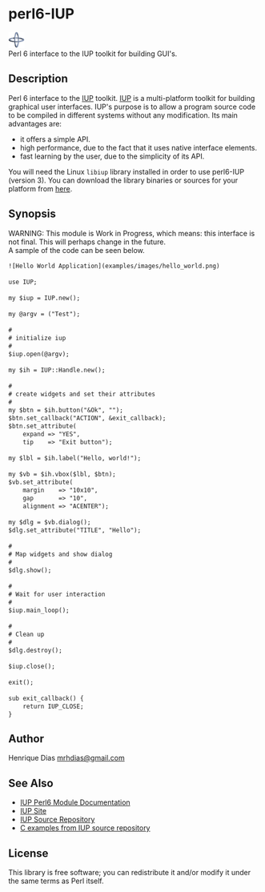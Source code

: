 perl6-IUP
=========

![IUP Logo](logotype/logo_32x32.png)  
Perl 6 interface to the IUP toolkit for building GUI's.

Description
-----------
Perl 6 interface to the [IUP][2] toolkit. [IUP][2] is a multi-platform toolkit for
building graphical user interfaces. IUP's purpose is to allow a program
source code to be compiled in different systems without any modification.
Its main advantages are:

* it offers a simple API.
* high performance, due to the fact that it uses native interface elements.
* fast learning by the user, due to the simplicity of its API.

You will need the Linux `libiup` library installed in order to use perl6-IUP (version 3).
You can download the library binaries or sources for your platform from [here][5].

Synopsis
--------
WARNING: This module is Work in Progress, which means: this interface is
not final. This will perhaps change in the future.  
A sample of the code can be seen below.

	![Hello World Application](examples/images/hello_world.png)

	use IUP;

	my $iup = IUP.new();

	my @argv = ("Test");

	#
	# initialize iup
	#
	$iup.open(@argv);

	my $ih = IUP::Handle.new();

	#
	# create widgets and set their attributes
	#
	my $btn = $ih.button("&Ok", "");
	$btn.set_callback("ACTION", &exit_callback);
	$btn.set_attribute(
		expand => "YES",
		tip    => "Exit button");

	my $lbl = $ih.label("Hello, world!");

	my $vb = $ih.vbox($lbl, $btn);
	$vb.set_attribute(
		margin    => "10x10",
		gap       => "10",
		alignment => "ACENTER");

	my $dlg = $vb.dialog();
	$dlg.set_attribute("TITLE", "Hello");

	#
	# Map widgets and show dialog
	#
	$dlg.show();

	#
	# Wait for user interaction
	#
	$iup.main_loop();

	#
	# Clean up
	#
	$dlg.destroy();

	$iup.close();

	exit();

	sub exit_callback() {
		return IUP_CLOSE;
	}

Author
------
Henrique Dias <mrhdias@gmail.com>

See Also
--------
* [IUP Perl6 Module Documentation][1]
* [IUP Site][2]  
* [IUP Source Repository][3]
* [C examples from IUP source repository][4]

License
-------

This library is free software; you can redistribute it and/or modify it under the same terms as Perl itself.

[1]: lib/IUP.pod "IUP Perl6 Module Documentation"
[2]: http://www.tecgraf.puc-rio.br/iup/ "IUP - Portable User Interface"
[3]: http://iup.cvs.sourceforge.net/viewvc/iup/iup/ "IUP Source Repository"
[4]: http://iup.cvs.sourceforge.net/viewvc/iup/iup/test/ "C examples from IUP source repository"
[5]: http://sourceforge.net/projects/iup/files/3.7/ "IUP Downloads"
